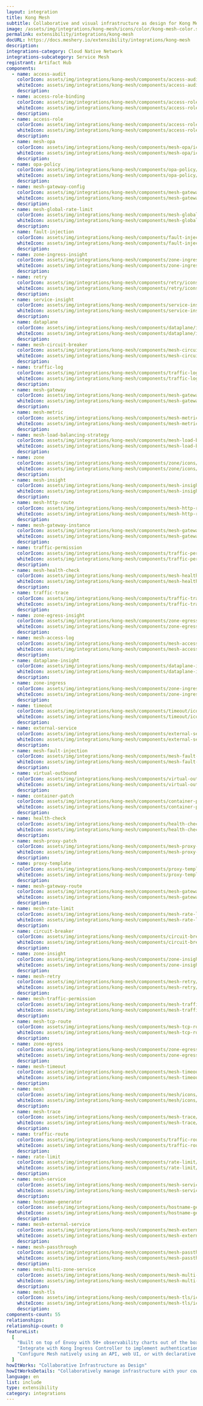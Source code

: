 ```yaml
---
layout: integration
title: Kong Mesh
subtitle: Collaborative and visual infrastructure as design for Kong Mesh
image: /assets/img/integrations/kong-mesh/icons/color/kong-mesh-color.svg
permalink: extensibility/integrations/kong-mesh
docURL: https://docs.meshery.io/extensibility/integrations/kong-mesh
description:
integrations-category: Cloud Native Network
integrations-subcategory: Service Mesh
registrant: Artifact Hub
components:
  - name: access-audit
    colorIcon: assets/img/integrations/kong-mesh/components/access-audit/icons/color/access-audit-color.svg
    whiteIcon: assets/img/integrations/kong-mesh/components/access-audit/icons/white/access-audit-white.svg
    description:
  - name: access-role-binding
    colorIcon: assets/img/integrations/kong-mesh/components/access-role-binding/icons/color/access-role-binding-color.svg
    whiteIcon: assets/img/integrations/kong-mesh/components/access-role-binding/icons/white/access-role-binding-white.svg
    description:
  - name: access-role
    colorIcon: assets/img/integrations/kong-mesh/components/access-role/icons/color/access-role-color.svg
    whiteIcon: assets/img/integrations/kong-mesh/components/access-role/icons/white/access-role-white.svg
    description:
  - name: mesh-opa
    colorIcon: assets/img/integrations/kong-mesh/components/mesh-opa/icons/color/mesh-opa-color.svg
    whiteIcon: assets/img/integrations/kong-mesh/components/mesh-opa/icons/white/mesh-opa-white.svg
    description:
  - name: opa-policy
    colorIcon: assets/img/integrations/kong-mesh/components/opa-policy/icons/color/opa-policy-color.svg
    whiteIcon: assets/img/integrations/kong-mesh/components/opa-policy/icons/white/opa-policy-white.svg
    description:
  - name: mesh-gateway-config
    colorIcon: assets/img/integrations/kong-mesh/components/mesh-gateway-config/icons/color/mesh-gateway-config-color.svg
    whiteIcon: assets/img/integrations/kong-mesh/components/mesh-gateway-config/icons/white/mesh-gateway-config-white.svg
    description:
  - name: mesh-global-rate-limit
    colorIcon: assets/img/integrations/kong-mesh/components/mesh-global-rate-limit/icons/color/mesh-global-rate-limit-color.svg
    whiteIcon: assets/img/integrations/kong-mesh/components/mesh-global-rate-limit/icons/white/mesh-global-rate-limit-white.svg
    description:
  - name: fault-injection
    colorIcon: assets/img/integrations/kong-mesh/components/fault-injection/icons/color/fault-injection-color.svg
    whiteIcon: assets/img/integrations/kong-mesh/components/fault-injection/icons/white/fault-injection-white.svg
    description:
  - name: zone-ingress-insight
    colorIcon: assets/img/integrations/kong-mesh/components/zone-ingress-insight/icons/color/zone-ingress-insight-color.svg
    whiteIcon: assets/img/integrations/kong-mesh/components/zone-ingress-insight/icons/white/zone-ingress-insight-white.svg
    description:
  - name: retry
    colorIcon: assets/img/integrations/kong-mesh/components/retry/icons/color/retry-color.svg
    whiteIcon: assets/img/integrations/kong-mesh/components/retry/icons/white/retry-white.svg
    description:
  - name: service-insight
    colorIcon: assets/img/integrations/kong-mesh/components/service-insight/icons/color/service-insight-color.svg
    whiteIcon: assets/img/integrations/kong-mesh/components/service-insight/icons/white/service-insight-white.svg
    description:
  - name: dataplane
    colorIcon: assets/img/integrations/kong-mesh/components/dataplane/icons/color/dataplane-color.svg
    whiteIcon: assets/img/integrations/kong-mesh/components/dataplane/icons/white/dataplane-white.svg
    description:
  - name: mesh-circuit-breaker
    colorIcon: assets/img/integrations/kong-mesh/components/mesh-circuit-breaker/icons/color/mesh-circuit-breaker-color.svg
    whiteIcon: assets/img/integrations/kong-mesh/components/mesh-circuit-breaker/icons/white/mesh-circuit-breaker-white.svg
    description:
  - name: traffic-log
    colorIcon: assets/img/integrations/kong-mesh/components/traffic-log/icons/color/traffic-log-color.svg
    whiteIcon: assets/img/integrations/kong-mesh/components/traffic-log/icons/white/traffic-log-white.svg
    description:
  - name: mesh-gateway
    colorIcon: assets/img/integrations/kong-mesh/components/mesh-gateway/icons/color/mesh-gateway-color.svg
    whiteIcon: assets/img/integrations/kong-mesh/components/mesh-gateway/icons/white/mesh-gateway-white.svg
    description:
  - name: mesh-metric
    colorIcon: assets/img/integrations/kong-mesh/components/mesh-metric/icons/color/mesh-metric-color.svg
    whiteIcon: assets/img/integrations/kong-mesh/components/mesh-metric/icons/white/mesh-metric-white.svg
    description:
  - name: mesh-load-balancing-strategy
    colorIcon: assets/img/integrations/kong-mesh/components/mesh-load-balancing-strategy/icons/color/mesh-load-balancing-strategy-color.svg
    whiteIcon: assets/img/integrations/kong-mesh/components/mesh-load-balancing-strategy/icons/white/mesh-load-balancing-strategy-white.svg
    description:
  - name: zone
    colorIcon: assets/img/integrations/kong-mesh/components/zone/icons/color/zone-color.svg
    whiteIcon: assets/img/integrations/kong-mesh/components/zone/icons/white/zone-white.svg
    description:
  - name: mesh-insight
    colorIcon: assets/img/integrations/kong-mesh/components/mesh-insight/icons/color/mesh-insight-color.svg
    whiteIcon: assets/img/integrations/kong-mesh/components/mesh-insight/icons/white/mesh-insight-white.svg
    description:
  - name: mesh-http-route
    colorIcon: assets/img/integrations/kong-mesh/components/mesh-http-route/icons/color/mesh-http-route-color.svg
    whiteIcon: assets/img/integrations/kong-mesh/components/mesh-http-route/icons/white/mesh-http-route-white.svg
    description:
  - name: mesh-gateway-instance
    colorIcon: assets/img/integrations/kong-mesh/components/mesh-gateway-instance/icons/color/mesh-gateway-instance-color.svg
    whiteIcon: assets/img/integrations/kong-mesh/components/mesh-gateway-instance/icons/white/mesh-gateway-instance-white.svg
    description:
  - name: traffic-permission
    colorIcon: assets/img/integrations/kong-mesh/components/traffic-permission/icons/color/traffic-permission-color.svg
    whiteIcon: assets/img/integrations/kong-mesh/components/traffic-permission/icons/white/traffic-permission-white.svg
    description:
  - name: mesh-health-check
    colorIcon: assets/img/integrations/kong-mesh/components/mesh-health-check/icons/color/mesh-health-check-color.svg
    whiteIcon: assets/img/integrations/kong-mesh/components/mesh-health-check/icons/white/mesh-health-check-white.svg
    description:
  - name: traffic-trace
    colorIcon: assets/img/integrations/kong-mesh/components/traffic-trace/icons/color/traffic-trace-color.svg
    whiteIcon: assets/img/integrations/kong-mesh/components/traffic-trace/icons/white/traffic-trace-white.svg
    description:
  - name: zone-egress-insight
    colorIcon: assets/img/integrations/kong-mesh/components/zone-egress-insight/icons/color/zone-egress-insight-color.svg
    whiteIcon: assets/img/integrations/kong-mesh/components/zone-egress-insight/icons/white/zone-egress-insight-white.svg
    description:
  - name: mesh-access-log
    colorIcon: assets/img/integrations/kong-mesh/components/mesh-access-log/icons/color/mesh-access-log-color.svg
    whiteIcon: assets/img/integrations/kong-mesh/components/mesh-access-log/icons/white/mesh-access-log-white.svg
    description:
  - name: dataplane-insight
    colorIcon: assets/img/integrations/kong-mesh/components/dataplane-insight/icons/color/dataplane-insight-color.svg
    whiteIcon: assets/img/integrations/kong-mesh/components/dataplane-insight/icons/white/dataplane-insight-white.svg
    description:
  - name: zone-ingress
    colorIcon: assets/img/integrations/kong-mesh/components/zone-ingress/icons/color/zone-ingress-color.svg
    whiteIcon: assets/img/integrations/kong-mesh/components/zone-ingress/icons/white/zone-ingress-white.svg
    description:
  - name: timeout
    colorIcon: assets/img/integrations/kong-mesh/components/timeout/icons/color/timeout-color.svg
    whiteIcon: assets/img/integrations/kong-mesh/components/timeout/icons/white/timeout-white.svg
    description:
  - name: external-service
    colorIcon: assets/img/integrations/kong-mesh/components/external-service/icons/color/external-service-color.svg
    whiteIcon: assets/img/integrations/kong-mesh/components/external-service/icons/white/external-service-white.svg
    description:
  - name: mesh-fault-injection
    colorIcon: assets/img/integrations/kong-mesh/components/mesh-fault-injection/icons/color/mesh-fault-injection-color.svg
    whiteIcon: assets/img/integrations/kong-mesh/components/mesh-fault-injection/icons/white/mesh-fault-injection-white.svg
    description:
  - name: virtual-outbound
    colorIcon: assets/img/integrations/kong-mesh/components/virtual-outbound/icons/color/virtual-outbound-color.svg
    whiteIcon: assets/img/integrations/kong-mesh/components/virtual-outbound/icons/white/virtual-outbound-white.svg
    description:
  - name: container-patch
    colorIcon: assets/img/integrations/kong-mesh/components/container-patch/icons/color/container-patch-color.svg
    whiteIcon: assets/img/integrations/kong-mesh/components/container-patch/icons/white/container-patch-white.svg
    description:
  - name: health-check
    colorIcon: assets/img/integrations/kong-mesh/components/health-check/icons/color/health-check-color.svg
    whiteIcon: assets/img/integrations/kong-mesh/components/health-check/icons/white/health-check-white.svg
    description:
  - name: mesh-proxy-patch
    colorIcon: assets/img/integrations/kong-mesh/components/mesh-proxy-patch/icons/color/mesh-proxy-patch-color.svg
    whiteIcon: assets/img/integrations/kong-mesh/components/mesh-proxy-patch/icons/white/mesh-proxy-patch-white.svg
    description:
  - name: proxy-template
    colorIcon: assets/img/integrations/kong-mesh/components/proxy-template/icons/color/proxy-template-color.svg
    whiteIcon: assets/img/integrations/kong-mesh/components/proxy-template/icons/white/proxy-template-white.svg
    description:
  - name: mesh-gateway-route
    colorIcon: assets/img/integrations/kong-mesh/components/mesh-gateway-route/icons/color/mesh-gateway-route-color.svg
    whiteIcon: assets/img/integrations/kong-mesh/components/mesh-gateway-route/icons/white/mesh-gateway-route-white.svg
    description:
  - name: mesh-rate-limit
    colorIcon: assets/img/integrations/kong-mesh/components/mesh-rate-limit/icons/color/mesh-rate-limit-color.svg
    whiteIcon: assets/img/integrations/kong-mesh/components/mesh-rate-limit/icons/white/mesh-rate-limit-white.svg
    description:
  - name: circuit-breaker
    colorIcon: assets/img/integrations/kong-mesh/components/circuit-breaker/icons/color/circuit-breaker-color.svg
    whiteIcon: assets/img/integrations/kong-mesh/components/circuit-breaker/icons/white/circuit-breaker-white.svg
    description:
  - name: zone-insight
    colorIcon: assets/img/integrations/kong-mesh/components/zone-insight/icons/color/zone-insight-color.svg
    whiteIcon: assets/img/integrations/kong-mesh/components/zone-insight/icons/white/zone-insight-white.svg
    description:
  - name: mesh-retry
    colorIcon: assets/img/integrations/kong-mesh/components/mesh-retry/icons/color/mesh-retry-color.svg
    whiteIcon: assets/img/integrations/kong-mesh/components/mesh-retry/icons/white/mesh-retry-white.svg
    description:
  - name: mesh-traffic-permission
    colorIcon: assets/img/integrations/kong-mesh/components/mesh-traffic-permission/icons/color/mesh-traffic-permission-color.svg
    whiteIcon: assets/img/integrations/kong-mesh/components/mesh-traffic-permission/icons/white/mesh-traffic-permission-white.svg
    description:
  - name: mesh-tcp-route
    colorIcon: assets/img/integrations/kong-mesh/components/mesh-tcp-route/icons/color/mesh-tcp-route-color.svg
    whiteIcon: assets/img/integrations/kong-mesh/components/mesh-tcp-route/icons/white/mesh-tcp-route-white.svg
    description:
  - name: zone-egress
    colorIcon: assets/img/integrations/kong-mesh/components/zone-egress/icons/color/zone-egress-color.svg
    whiteIcon: assets/img/integrations/kong-mesh/components/zone-egress/icons/white/zone-egress-white.svg
    description:
  - name: mesh-timeout
    colorIcon: assets/img/integrations/kong-mesh/components/mesh-timeout/icons/color/mesh-timeout-color.svg
    whiteIcon: assets/img/integrations/kong-mesh/components/mesh-timeout/icons/white/mesh-timeout-white.svg
    description:
  - name: mesh
    colorIcon: assets/img/integrations/kong-mesh/components/mesh/icons/color/mesh-color.svg
    whiteIcon: assets/img/integrations/kong-mesh/components/mesh/icons/white/mesh-white.svg
    description:
  - name: mesh-trace
    colorIcon: assets/img/integrations/kong-mesh/components/mesh-trace/icons/color/mesh-trace-color.svg
    whiteIcon: assets/img/integrations/kong-mesh/components/mesh-trace/icons/white/mesh-trace-white.svg
    description:
  - name: traffic-route
    colorIcon: assets/img/integrations/kong-mesh/components/traffic-route/icons/color/traffic-route-color.svg
    whiteIcon: assets/img/integrations/kong-mesh/components/traffic-route/icons/white/traffic-route-white.svg
    description:
  - name: rate-limit
    colorIcon: assets/img/integrations/kong-mesh/components/rate-limit/icons/color/rate-limit-color.svg
    whiteIcon: assets/img/integrations/kong-mesh/components/rate-limit/icons/white/rate-limit-white.svg
    description:
  - name: mesh-service
    colorIcon: assets/img/integrations/kong-mesh/components/mesh-service/icons/color/mesh-service-color.svg
    whiteIcon: assets/img/integrations/kong-mesh/components/mesh-service/icons/white/mesh-service-white.svg
    description:
  - name: hostname-generator
    colorIcon: assets/img/integrations/kong-mesh/components/hostname-generator/icons/color/hostname-generator-color.svg
    whiteIcon: assets/img/integrations/kong-mesh/components/hostname-generator/icons/white/hostname-generator-white.svg
    description:
  - name: mesh-external-service
    colorIcon: assets/img/integrations/kong-mesh/components/mesh-external-service/icons/color/mesh-external-service-color.svg
    whiteIcon: assets/img/integrations/kong-mesh/components/mesh-external-service/icons/white/mesh-external-service-white.svg
    description:
  - name: mesh-passthrough
    colorIcon: assets/img/integrations/kong-mesh/components/mesh-passthrough/icons/color/mesh-passthrough-color.svg
    whiteIcon: assets/img/integrations/kong-mesh/components/mesh-passthrough/icons/white/mesh-passthrough-white.svg
    description:
  - name: mesh-multi-zone-service
    colorIcon: assets/img/integrations/kong-mesh/components/mesh-multi-zone-service/icons/color/mesh-multi-zone-service-color.svg
    whiteIcon: assets/img/integrations/kong-mesh/components/mesh-multi-zone-service/icons/white/mesh-multi-zone-service-white.svg
    description:
  - name: mesh-tls
    colorIcon: assets/img/integrations/kong-mesh/components/mesh-tls/icons/color/mesh-tls-color.svg
    whiteIcon: assets/img/integrations/kong-mesh/components/mesh-tls/icons/white/mesh-tls-white.svg
    description:
components-count: 55
relationships:
relationship-count: 0
featureList:
  [
    "Built on top of Envoy with 50+ observability charts out of the box, you can collect metrics, traces and logs of all L4-L7 traffic.",
    "Integrate with Kong Ingress Controller to implement authentication, transformations, and other functionalities across Kubernetes clusters with zero downtime.",
    "Configure Mesh natively using an API, web UI, or with declarative configuration to manage updates via your CI/CD pipelines.",
  ]
howItWorks: "Collaborative Infrastructure as Design"
howItWorksDetails: "Collaboratively manage infrastructure with your coworkers synchronously sharing the same designs."
language: en
list: include
type: extensibility
category: integrations
---
```


